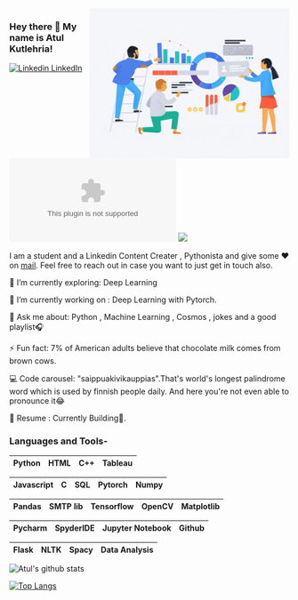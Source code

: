 <img align="right" alt="GIF" src="https://github.com/atul2003/atul2003/blob/main/market-research-port-6.gif" width="360"/>


<!--https://i.imgur.com/9GNZGLH.gif

-->

### Hey there 👋 My name is Atul Kutlehria! 

[![Linkedin](https://i.stack.imgur.com/gVE0j.png) LinkedIn](https://www.linkedin.com/in/atul-kutlehria/)&nbsp; [![Twitter](https://img.shields.io/twitter/url/https/twitter.com)](https://twitter.com/kutlehria_atul) ![](https://Visitor-badge.glitch.me/badge?page_id=bhav09.profileviews-badge)

<!--
**atul2003/atul2003** is a ✨ _special_ ✨ repository because its `README.md` (this file) appears on your GitHub profile.

Here are some ideas to get you started:

- 🔭 I’m currently working on ...
- 🌱 I’m currently learning ...
- 👯 I’m looking to collaborate on ...
- 🤔 I’m looking for help with ...
- 💬 Ask me about ...
- 📫 How to reach me: ...
- 😄 Pronouns: ...
- ⚡ Fun fact: ...

-->

I am a student and a Linkedin Content Creater , Pythonista and give some ♥ on [mail](mailto:atulkutlehria2003@gmail.com). Feel free to reach out in case you want to just get in touch also.
 

🌱 I’m currently exploring: Deep Learning

🔭 I’m currently working on : Deep Learning with Pytorch.

💬 Ask me about: Python , Machine Learning , Cosmos , jokes and a good playlist🎧

⚡ Fun fact: 7% of American adults believe that chocolate milk comes from brown cows.

💻 Code carousel: "saippuakivikauppias".That's world's longest palindrome word which is used by finnish people daily. And here you're not even able to pronounce it😂

📄 Resume : Currently Building🤔.

### Languages and Tools-


| Python | HTML | C++ |  Tableau |
| :---: | :---: | :---: | :---: |


| Javascript | C | SQL | Pytorch | Numpy |
| :---: | :---: | :---: | :---: | :---: |

| Pandas | SMTP lib | Tensorflow | OpenCV | Matplotlib |
| :---: | :---: | :---: | :---: | :---: |

| Pycharm | SpyderIDE | Jupyter Notebook | Github |
| :---: | :---: | :---: | :---: | 

| Flask | NLTK | Spacy  | Data Analysis |
| :---: | :---: | :---: | :---: |


![Atul's github stats](https://github-readme-stats.vercel.app/api?username=atul2003&show_icons=true&theme=dark)

[![Top Langs](https://github-readme-stats.vercel.app/api/top-langs/?username=atul2003&layout=compact&show_icons=true&theme=dark)](https://github.com/anuraghazra/github-readme-stats)
